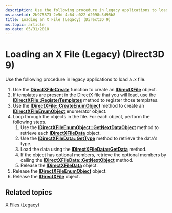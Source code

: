 ```yaml
---
description: Use the following procedure in legacy applications to load a .x file.
ms.assetid: 2b975873-2e5d-4c64-a022-d2098c3d95b8
title: Loading an X File (Legacy) (Direct3D 9)
ms.topic: article
ms.date: 05/31/2018
---
```


# Loading an X File (Legacy) (Direct3D 9)

Use the following procedure in legacy applications to load a .x file.

1.  Use the [**DirectXFileCreate**](directxfilecreate.md) function to create an [**IDirectXFile**](idirectxfile.md) object.
2.  If templates are present in the DirectX file that you will load, use the [**IDirectXFile::RegisterTemplates**](idirectxfile--registertemplates.md) method to register those templates.
3.  Use the [**IDirectXFile::CreateEnumObject**](idirectxfile--createenumobject.md) method to create an [**IDirectXFileEnumObject**](idirectxfileenumobject.md) enumerator object.
4.  Loop through the objects in the file. For each object, perform the following steps.
    1.  Use the [**IDirectXFileEnumObject::GetNextDataObject**](idirectxfileenumobject--getnextdataobject.md) method to retrieve each [**IDirectXFileData**](idirectxfiledata.md) object.
    2.  Use the [**IDirectXFileData::GetType**](idirectxfiledata--gettype.md) method to retrieve the data's type.
    3.  Load the data using the [**IDirectXFileData::GetData**](idirectxfiledata--getdata.md) method.
    4.  If the object has optional members, retrieve the optional members by calling the [**IDirectXFileData::GetNextObject**](idirectxfiledata--getnextobject.md) method.
    5.  Release the [**IDirectXFileData**](idirectxfiledata.md) object.
5.  Release the [**IDirectXFileEnumObject**](idirectxfileenumobject.md) object.
6.  Release the [**IDirectXFile**](idirectxfile.md) object.

## Related topics

<dl> <dt>

[X Files (Legacy)](x-files--legacy-.md)
</dt> </dl>

 

 



